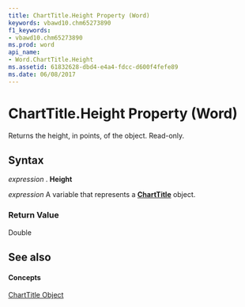 ```yaml
---
title: ChartTitle.Height Property (Word)
keywords: vbawd10.chm65273890
f1_keywords:
- vbawd10.chm65273890
ms.prod: word
api_name:
- Word.ChartTitle.Height
ms.assetid: 61832628-dbd4-e4a4-fdcc-d600f4fefe89
ms.date: 06/08/2017
---
```



# ChartTitle.Height Property (Word)

Returns the height, in points, of the object. Read-only.


## Syntax

 _expression_ . **Height**

 _expression_ A variable that represents a **[ChartTitle](Word.ChartTitle.md)** object.


### Return Value

Double


## See also


#### Concepts


[ChartTitle Object](Word.ChartTitle.md)

